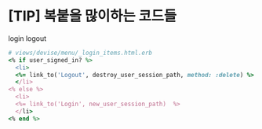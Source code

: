 # [TIP] 복붙을 많이하는 코드들

login logout

```ruby
# views/devise/menu/_login_items.html.erb
<% if user_signed_in? %>
  <li>
  <%= link_to('Logout', destroy_user_session_path, method: :delete) %>        
  </li>
<% else %>
  <li>
  <%= link_to('Login', new_user_session_path)  %>  
  </li>
<% end %>
```

